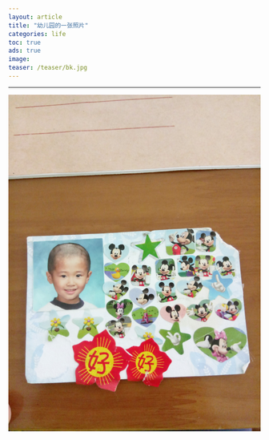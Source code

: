 ```yaml
---
layout: article
title: "幼儿园的一张照片"
categories: life
toc: true
ads: true
image:
teaser: /teaser/bk.jpg
---
```


---



![df](https://github.com/storage201608/storage/blob/master/chentianqi2016/_posts/life/2016-09-05-20160905103802life.md/IMG_20160905_103629.jpg?raw=true)


